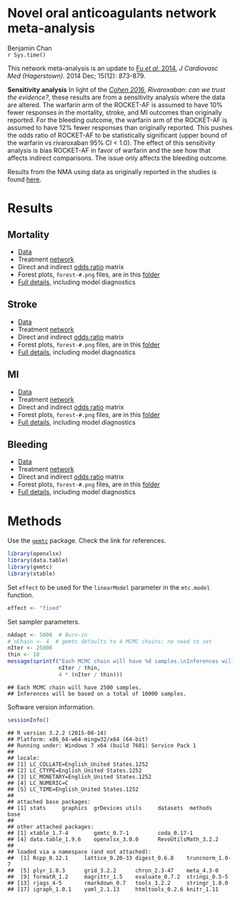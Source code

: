 # Novel oral anticoagulants network meta-analysis
Benjamin Chan  
`r Sys.time()`  


This network meta-analysis is an update to
[Fu *et al*, 2014](http://www.ncbi.nlm.nih.gov/pmc/articles/PMC4244213/),
*J Cardiovasc Med (Hagerstown).* 2014 Dec; 15(12): 873-879.

**Sensitivity analysis**
In light of the [*Cohen 2016*](http://dx.doi.org/10.1136/bmj.i575),
*Rivaroxaban: can we trust the evidence?*,
these results are from a sensitivity analysis where the data are altered.
The warfarin arm of the ROCKET-AF is assumed to have 10% fewer responses in the mortality, stroke, and MI outcomes than originally reported.
For the bleeding outcome, the warfarin arm of the ROCKET-AF is assumed to have 12% fewer responses than originally reported.
This pushes the odds ratio of ROCKET-AF to be statistically significant (upper bound of the warfarin vs rivaroxaban 95% CI < 1.0).
The effect of this sensitivity analysis is bias ROCKET-AF in favor of warfarin
and the see how that affects indirect comparisons.
The issue only affects the bleeding outcome.

Results from the NMA using data as originally reported in the studies is found [here](http://dx.doi.org/10.5281/zenodo.46116).


# Results

## Mortality

* [Data](mtcMortalityData.csv)
* Treatment [network](mtcMortality_files/figure-html/network-1.png)
* Direct and indirect [odds ratio](mtcMortalityOddsRatios.csv) matrix
* Forest plots, `forest-#.png` files, are in this [folder](mtcMortality_files/figure-html)
* [Full details](mtcMortality.md), including model diagnostics

## Stroke

* [Data](mtcStrokeData.csv)
* Treatment [network](mtcStroke_files/figure-html/network-1.png)
* Direct and indirect [odds ratio](mtcStrokeOddsRatios.csv) matrix
* Forest plots, `forest-#.png` files, are in this [folder](mtcStroke_files/figure-html)
* [Full details](mtcStroke.md), including model diagnostics

## MI

* [Data](mtcMIData.csv)
* Treatment [network](mtcMI_files/figure-html/network-1.png)
* Direct and indirect [odds ratio](mtcMIOddsRatios.csv) matrix
* Forest plots, `forest-#.png` files, are in this [folder](mtcMI_files/figure-html)
* [Full details](mtcMI.md), including model diagnostics

## Bleeding

* [Data](mtcBleedingData.csv)
* Treatment [network](mtcBleeding_files/figure-html/network-1.png)
* Direct and indirect [odds ratio](mtcBleedingOddsRatios.csv) matrix
* Forest plots, `forest-#.png` files, are in this [folder](mtcBleeding_files/figure-html)
* [Full details](mtcBleeding.md), including model diagnostics


# Methods

Use the [`gemtc`](https://drugis.org/software/r-packages/gemtc) package.
Check the link for references.


```r
library(openxlsx)
library(data.table)
library(gemtc)
library(xtable)
```



Set `effect` to be used for the `linearModel` parameter in the `mtc.model` function.


```r
effect <- "fixed"
```

Set sampler parameters.


```r
nAdapt <- 5000  # Burn-in
# nChain <- 4  # gemtc defaults to 4 MCMC chains; no need to set
nIter <- 25000
thin <- 10
message(sprintf("Each MCMC chain will have %d samples.\nInferences will be based on a total of %d samples.",
                nIter / thin,
                4 * (nIter / thin)))
```

```
## Each MCMC chain will have 2500 samples.
## Inferences will be based on a total of 10000 samples.
```

Software version information.


```r
sessionInfo()
```

```
## R version 3.2.2 (2015-08-14)
## Platform: x86_64-w64-mingw32/x64 (64-bit)
## Running under: Windows 7 x64 (build 7601) Service Pack 1
## 
## locale:
## [1] LC_COLLATE=English_United States.1252 
## [2] LC_CTYPE=English_United States.1252   
## [3] LC_MONETARY=English_United States.1252
## [4] LC_NUMERIC=C                          
## [5] LC_TIME=English_United States.1252    
## 
## attached base packages:
## [1] stats     graphics  grDevices utils     datasets  methods   base     
## 
## other attached packages:
## [1] xtable_1.7-4        gemtc_0.7-1         coda_0.17-1        
## [4] data.table_1.9.6    openxlsx_3.0.0      RevoUtilsMath_3.2.2
## 
## loaded via a namespace (and not attached):
##  [1] Rcpp_0.12.1     lattice_0.20-33 digest_0.6.8    truncnorm_1.0-7
##  [5] plyr_1.8.3      grid_3.2.2      chron_2.3-47    meta_4.3-0     
##  [9] formatR_1.2     magrittr_1.5    evaluate_0.7.2  stringi_0.5-5  
## [13] rjags_4-5       rmarkdown_0.7   tools_3.2.2     stringr_1.0.0  
## [17] igraph_1.0.1    yaml_2.1.13     htmltools_0.2.6 knitr_1.11
```
